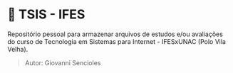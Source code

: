 # 📝 TSIS - IFES
Repositório pessoal para armazenar arquivos de estudos e/ou avaliações do curso de Tecnologia em Sistemas para Internet - IFESxUNAC (Polo Vila Velha). <br>
> Autor: Giovanni Sencioles
